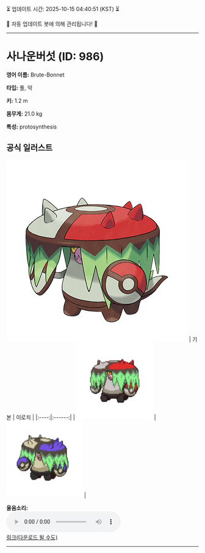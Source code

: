 
⏳ 업데이트 시간: 2025-10-15 04:40:51 (KST) ⏳

🤖 자동 업데이트 봇에 의해 관리됩니다! 🤖

---

# 사나운버섯 (ID: 986)
**영어 이름:** Brute-Bonnet

**타입:** 풀, 악

**키:** 1.2 m

**몸무게:** 21.0 kg

**특성:** protosynthesis

## 공식 일러스트
![](https://raw.githubusercontent.com/PokeAPI/sprites/master/sprites/pokemon/other/official-artwork/986.png)
| 기본 | 이로치 |
|:----:|:------:|
| <img src="https://raw.githubusercontent.com/PokeAPI/sprites/master/sprites/pokemon/986.png" width="200"> | <img src="https://raw.githubusercontent.com/PokeAPI/sprites/master/sprites/pokemon/shiny/986.png" width="200"> |

**울음소리:**<br><audio controls src="https://raw.githubusercontent.com/PokeAPI/cries/main/cries/pokemon/latest/986.ogg"></audio><br> [링크(다운로드 될 수도)](https://raw.githubusercontent.com/PokeAPI/cries/main/cries/pokemon/latest/986.ogg)


---
